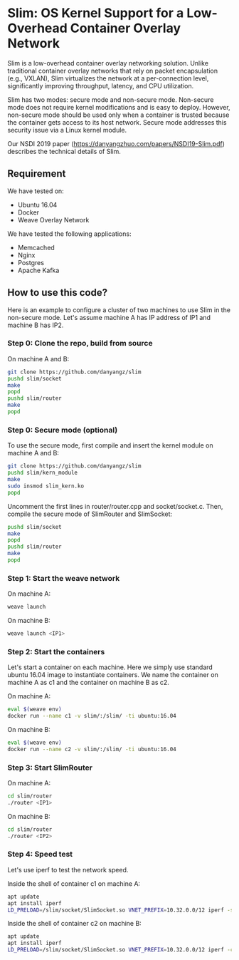 # Slim: OS Kernel Support for a Low-Overhead Container Overlay Network

Slim is a low-overhead container overlay networking solution. Unlike traditional container overlay networks that rely on packet encapsulation (e.g., VXLAN), Slim virtualizes the network at a per-connection level, significantly improving throughput, latency, and CPU utilization.

Slim has two modes: secure mode and non-secure mode. Non-secure mode does not require kernel modifications and is easy to deploy. However, non-secure mode should be used only when a container is trusted because the container gets access to its host network. Secure mode addresses this security issue via a Linux kernel module.

Our NSDI 2019 paper (https://danyangzhuo.com/papers/NSDI19-Slim.pdf) describes the technical details of Slim.

## Requirement

We have tested on:
* Ubuntu 16.04
* Docker
* Weave Overlay Network

We have tested the following applications:
* Memcached
* Nginx
* Postgres
* Apache Kafka

## How to use this code?
Here is an example to configure a cluster of two machines to use Slim in the non-secure mode. Let's assume machine A has IP address of IP1 and machine B has IP2.

### Step 0: Clone the repo, build from source
On machine A and B:
```bash
git clone https://github.com/danyangz/slim
pushd slim/socket
make
popd
pushd slim/router
make
popd
```

### Step 0: Secure mode (optional)
To use the secure mode, first compile and insert the kernel module on machine A and B:
```bash
git clone https://github.com/danyangz/slim
pushd slim/kern_module
make
sudo insmod slim_kern.ko 
popd
```
Uncomment the first lines in router/router.cpp and socket/socket.c. Then, compile the secure mode of SlimRouter and SlimSocket:
```bash
pushd slim/socket
make
popd
pushd slim/router
make
popd
```

### Step 1: Start the weave network
On machine A:
```bash
weave launch
```
On machine B:
```bash
weave launch <IP1>
```

### Step 2: Start the containers
Let's start a container on each machine. Here we simply use standard ubuntu 16.04 image to instantiate containers. We name the container on machine A as c1 and the container on machine B as c2.

On machine A:
```bash
eval $(weave env)
docker run --name c1 -v slim/:/slim/ -ti ubuntu:16.04
```
On machine B:
```bash
eval $(weave env)
docker run --name c2 -v slim/:/slim/ -ti ubuntu:16.04
```

### Step 3: Start SlimRouter
On machine A:
```bash
cd slim/router
./router <IP1>
```
On machine B:
```bash
cd slim/router
./router <IP2>
```

### Step 4: Speed test
Let's use iperf to test the network speed.

Inside the shell of container c1 on machine A:
```bash
apt update
apt install iperf
LD_PRELOAD=/slim/socket/SlimSocket.so VNET_PREFIX=10.32.0.0/12 iperf -s
```
Inside the shell of container c2 on machine B:
```bash
apt update
apt install iperf
LD_PRELOAD=/slim/socket/SlimSocket.so VNET_PREFIX=10.32.0.0/12 iperf -c c1
```
